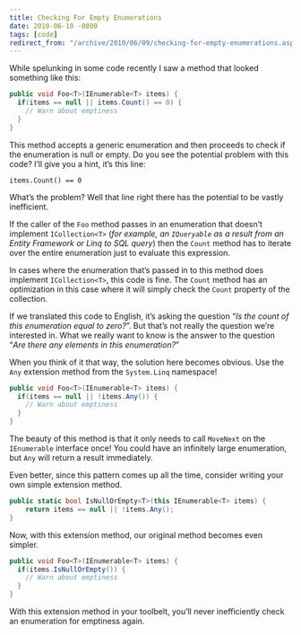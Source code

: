 ```yaml
---
title: Checking For Empty Enumerations
date: 2010-06-10 -0800
tags: [code]
redirect_from: "/archive/2010/06/09/checking-for-empty-enumerations.aspx/"
---
```


While spelunking in some code recently I saw a method that looked
something like this:

```csharp
public void Foo<T>(IEnumerable<T> items) {
  if(items == null || items.Count() == 0) {
    // Warn about emptiness
  }
}
```

This method accepts a generic enumeration and then proceeds to check if
the enumeration is null or empty. Do you see the potential problem with
this code? I’ll give you a hint, it’s this line:

`items.Count() == 0`

What’s the problem? Well that line right there has the potential to be
vastly inefficient.

If the caller of the `Foo` method passes in an enumeration that doesn’t
implement `ICollection<T>` (*for example, an `IQueryable` as a result
from an Entity Framework or Linq to SQL query*) then the `Count` method
has to iterate over the entire enumeration just to evaluate this
expression.

In cases where the enumeration that’s passed in to this method does
implement `ICollection<T>`, this code is fine. The `Count` method has an
optimization in this case where it will simply check the `Count`
property of the collection.

If we translated this code to English, it’s asking the question “*Is the
count of this enumeration equal to zero?*”. But that’s not really the
question we’re interested in. What we really want to know is the answer
to the question “*Are there any elements in this enumeration?*”

When you think of it that way, the solution here becomes obvious. Use
the `Any` extension method from the `System.Linq` namespace!

```csharp
public void Foo<T>(IEnumerable<T> items) {
  if(items == null || !items.Any()) {
    // Warn about emptiness
  }
}
```

The beauty of this method is that it only needs to call `MoveNext` on
the `IEnumerable` interface once! You could have an infinitely large
enumeration, but `Any` will return a result immediately.

Even better, since this pattern comes up all the time, consider writing
your own simple extension method.

```csharp
public static bool IsNullOrEmpty<T>(this IEnumerable<T> items) {
    return items == null || !items.Any();
}
```

Now, with this extension method, our original method becomes even
simpler.

```csharp
public void Foo<T>(IEnumerable<T> items) {
  if(items.IsNullOrEmpty()) {
    // Warn about emptiness
  }
}
```

With this extension method in your toolbelt, you’ll never inefficiently
check an enumeration for emptiness again.

